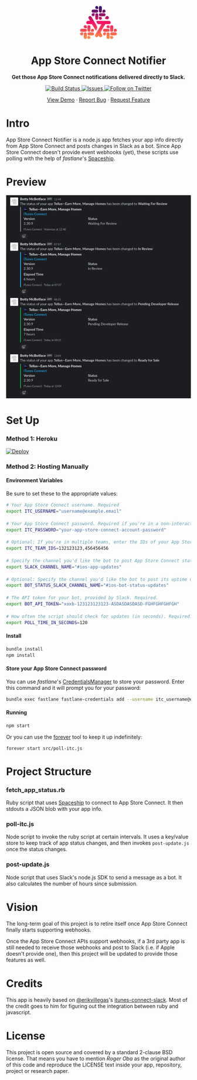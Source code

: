 <div align="center">
  <img width=100 src="docs/assets/app-icon.png">
  <h1>App Store Connect Notifier</h1>
  <p><strong>Get those App Store Connect notifications delivered directly to Slack.</strong></p>
  <a href="https://github.com/rogerluan/app-store-connect-notifier/actions?query=workflow%3A%22Build%20%26%20Lint%22">
    <img alt="Build Status" src="https://github.com/rogerluan/app-store-connect-notifier/workflows/Build%20%26%20Lint/badge.svg">
  </a>
  <a href="https://github.com/rogerluan/app-store-connect-notifier/issues">
    <img alt="Issues" src="https://img.shields.io/github/issues/rogerluan/app-store-connect-notifier?color=#86D492" />
  </a>
  <a href="https://twitter.com/intent/follow?screen_name=rogerluan_">
    <img src="https://img.shields.io/twitter/follow/rogerluan_?&logo=twitter" alt="Follow on Twitter">
  </a>

  <p align="center">
    <a href="#preview">View Demo</a>
    ·
    <a href="https://github.com/rogerluan/app-store-connect-notifier/issues/new/choose">Report Bug</a>
    ·
    <a href="https://github.com/rogerluan/app-store-connect-notifier/issues/new/choose">Request Feature</a>
  </p>
</div>

# Intro

App Store Connect Notifier is a node.js app fetches your app info directly from App Store Connect and posts changes in Slack as a bot. Since App Store Connect doesn't provide event webhooks (yet), these scripts use polling with the help of _fastlane_'s [Spaceship](https://github.com/fastlane/fastlane/tree/master/spaceship).

# Preview

![](docs/assets/preview.png)

# Set Up

### Method 1: Heroku

[![Deploy](https://www.herokucdn.com/deploy/button.svg)](https://heroku.com/deploy)

### Method 2: Hosting Manually

#### Environment Variables

Be sure to set these to the appropriate values:

```bash
# Your App Store Connect username. Required
export ITC_USERNAME="username@example.email"

# Your App Store Connect password. Required if you're in a non-interactive environment. In interactive environments, it will ask for the password when executing and save it in Keychain.
export ITC_PASSWORD="your-app-store-connect-account-password"

# Optional: If you're in multiple teams, enter the IDs of your App Store Connect team here (comma separated).
export ITC_TEAM_IDS=132123123,456456456

# Specify the channel you'd like the bot to post App Store Connect status updates. Don't forget to add the bot to this channel in Slack so it can post there. Required.
export SLACK_CHANNEL_NAME="#ios-app-updates"

# Optional: Specify the channel you'd like the bot to post its uptime updates. Don't forget to add the bot to this channel in Slack so it can post there. If not provided, it won't post status updates.
export BOT_STATUS_SLACK_CHANNEL_NAME="#ios-bot-status-updates"

# The API token for your bot, provided by Slack. Required.
export BOT_API_TOKEN="xoxb-123123123123-ASDASDASDASD-FGHFGHFGHFGH"

# How often the script should check for updates (in seconds). Required.
export POLL_TIME_IN_SECONDS=120
```

#### Install

```bash
bundle install
npm install
```

#### Store your App Store Connect password

You can use _fastlane_'s [CredentialsManager](https://github.com/fastlane/fastlane/tree/master/credentials_manager) to store your password. Enter this command and it will prompt you for your password:

```bash
bundle exec fastlane fastlane-credentials add --username itc_username@example.com
```

#### Running

```bash
npm start
```

Or you can use the [forever](https://github.com/foreverjs/forever) tool to keep it up indefinitely:

```base
forever start src/poll-itc.js
```

# Project Structure

### fetch_app_status.rb
Ruby script that uses [Spaceship](https://github.com/fastlane/fastlane/tree/master/spaceship) to connect to App Store Connect. It then stdouts a JSON blob with your app info.

### poll-itc.js
Node script to invoke the ruby script at certain intervals. It uses a key/value store to keep track of app status changes, and then invokes `post-update.js` once the status changes.

### post-update.js
Node script that uses Slack's node.js SDK to send a message as a bot. It also calculates the number of hours since submission.

# Vision

The long-term goal of this project is to retire itself once App Store Connect finally starts supporting webhooks.

Once the App Store Connect APIs support webhooks, if a 3rd party app is still needed to receive those webhooks and post to Slack (i.e. if Apple doesn't provide one), then this project will be updated to provide those features as well.

# Credits

This app is heavily based on [@erikvillegas](https://github.com/erikvillegas)'s [itunes-connect-slack](https://github.com/erikvillegas/itunes-connect-slack). Most of the credit goes to him for figuring out the integration between ruby and javascript.

# License

This project is open source and covered by a standard 2-clause BSD license. That means you have to mention *Roger Oba* as the original author of this code and reproduce the LICENSE text inside your app, repository, project or research paper.
